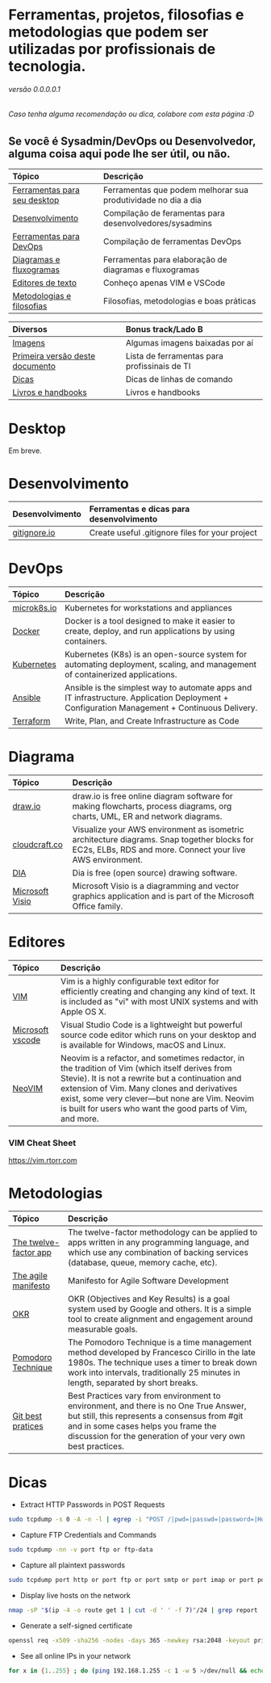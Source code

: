 # Ferramentas, projetos, filosofias e metodologias que podem ser utilizadas por profissionais de tecnologia.

###### versão 0.0.0.0.1
###### Caso tenha alguma recomendação ou dica, colabore com esta página :D

## Se você é Sysadmin/DevOps ou Desenvolvedor, alguma coisa aqui pode lhe ser útil, ou não.

| Tópico                             | Descrição                                                   |
|:-----------------------------------|:------------------------------------------------------------|
| [Ferramentas para seu desktop](#Desktop) | Ferramentas que podem melhorar sua produtividade no dia a dia |
| [Desenvolvimento ](#Desenvolvimento) | Compilação de feramentas para desenvolvedores/sysadmins |
| [Ferramentas para DevOps](#DevOps) | Compilação de ferramentas DevOps |
| [Diagramas e fluxogramas](#Diagrama) | Ferramentas para elaboração de diagramas e fluxogramas |
| [Editores de texto](#Editores) | Conheço apenas VIM e VSCode | 
| [Metodologias e filosofias](#Metodologias) | Filosofias, metodologias e boas práticas |

| Diversos                             | Bonus track/Lado B                                        |
|:-----------------------------------|:------------------------------------------------------------|
| [Imagens](images/images.md) | Algumas imagens baixadas por aí | 
| [Primeira versão deste documento](docs/old_sc.md) | Lista de ferramentas para profissinais de TI |
| [Dicas](#Dicas) | Dicas de linhas de comando |
| [Livros e handbooks](handbooks/books.md) | Livros e handbooks |


# Desktop

Em breve.

# Desenvolvimento

| Desenvolvimento                    | Ferramentas e dicas para desenvolvimento                  |
|:-----------------------------------|:------------------------------------------------------------|
| [gitignore.io](https://www.gitignore.io/) | Create useful .gitignore files for your project |

# DevOps

| Tópico                             | Descrição                                                   |
|:-----------------------------------|:------------------------------------------------------------|
| [microk8s.io](https://microk8s.io/) | Kubernetes for workstations and appliances |
| [Docker](https://www.docker.com/) | Docker is a tool designed to make it easier to create, deploy, and run applications by using containers. |
| [Kubernetes](https://kubernetes.io/) | Kubernetes (K8s) is an open-source system for automating deployment, scaling, and management of containerized applications. |
| [Ansible](https://www.ansible.com/) | Ansible is the simplest way to automate apps and IT infrastructure. Application Deployment + Configuration Management + Continuous Delivery. |
| [Terraform](https://www.terraform.io/) | Write, Plan, and Create Infrastructure as Code | 

# Diagrama

| Tópico                             | Descrição                                                   |
|:-----------------------------------|:------------------------------------------------------------|
| [draw.io](https://www.draw.io/) | draw.io is free online diagram software for making flowcharts, process diagrams, org charts, UML, ER and network diagrams. |
| [cloudcraft.co](https://cloudcraft.co/) | Visualize your AWS environment as isometric architecture diagrams. Snap together blocks for EC2s, ELBs, RDS and more. Connect your live AWS environment. |
| [DIA](http://dia-installer.de/) | Dia is free (open source) drawing software. |
| [Microsoft Visio](https://office.live.com/start/visio.aspx) | Microsoft Visio is a diagramming and vector graphics application and is part of the Microsoft Office family. |

# Editores

| Tópico                             | Descrição                                                   |
|:-----------------------------------|:------------------------------------------------------------|
| [VIM](https://www.vim.org/) | Vim is a highly configurable text editor for efficiently creating and changing any kind of text. It is included as "vi" with most UNIX systems and with Apple OS X. |
| [Microsoft vscode](https://code.visualstudio.com/) | Visual Studio Code is a lightweight but powerful source code editor which runs on your desktop and is available for Windows, macOS and Linux. |
| [NeoVIM](https://neovim.io) | Neovim is a refactor, and sometimes redactor, in the tradition of Vim (which itself derives from Stevie). It is not a rewrite but a continuation and extension of Vim. Many clones and derivatives exist, some very clever—but none are Vim. Neovim is built for users who want the good parts of Vim, and more. |

### VIM Cheat Sheet
https://vim.rtorr.com

# Metodologias

| Tópico                             | Descrição                                                   |
|:-----------------------------------|:------------------------------------------------------------|
| [The twelve-factor app](https://12factor.net/) | The twelve-factor methodology can be applied to apps written in any programming language, and which use any combination of backing services (database, queue, memory cache, etc). |
| [The agile manifesto](https://agilemanifesto.org/) | Manifesto for Agile Software Development |
| [OKR](https://rework.withgoogle.com/guides/set-goals-with-okrs/steps/introduction/) | OKR (Objectives and Key Results) is a goal system used by Google and others. It is a simple tool to create alignment and engagement around measurable goals. |
| [Pomodoro Technique](https://francescocirillo.com/pages/pomodoro-technique) | The Pomodoro Technique is a time management method developed by Francesco Cirillo in the late 1980s. The technique uses a timer to break down work into intervals, traditionally 25 minutes in length, separated by short breaks. |
| [Git best pratices](https://sethrobertson.github.io/GitBestPractices/) | Best Practices vary from environment to environment, and there is no One True Answer, but still, this represents a consensus from #git and in some cases helps you frame the discussion for the generation of your very own best practices. |

# Dicas

- Extract HTTP Passwords in POST Requests
```bash
sudo tcpdump -s 0 -A -n -l | egrep -i "POST /|pwd=|passwd=|password=|Host:"
```
- Capture FTP Credentials and Commands
```bash
sudo tcpdump -nn -v port ftp or ftp-data
```
- Capture all plaintext passwords
```bash
sudo tcpdump port http or port ftp or port smtp or port imap or port pop3 or port telnet -l -A | egrep -i -B5 'pass=|pwd=|log=|login=|user=|username=|pw=|passw=|passwd=|password=|pass:|user:|username:|password:|login:|pass |user '
```
- Display live hosts on the network
```bash
nmap -sP "$(ip -4 -o route get 1 | cut -d ' ' -f 7)"/24 | grep report | cut -d ' ' -f 5-
```
- Generate a self-signed certificate
```bash
openssl req -x509 -sha256 -nodes -days 365 -newkey rsa:2048 -keyout privateKey.key -out certificate.crt
```

- See all online IPs in your network
```bash
for x in {1..255} ; do (ping 192.168.1.255 -c 1 -w 5 >/dev/null && echo 192.168.1.255 &) ; done
```